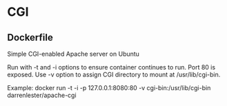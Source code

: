 # CGI

## Dockerfile

Simple CGI-enabled Apache server on Ubuntu

Run with -t and -i options to ensure container continues to run.
Port 80 is exposed.
Use -v option to assign CGI directory to mount at /usr/lib/cgi-bin.

Example:
docker run -t -i -p 127.0.0.1:8080:80 -v cgi-bin:/usr/lib/cgi-bin darrenlester/apache-cgi